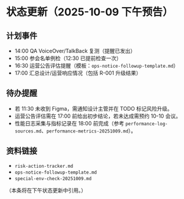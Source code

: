 # 状态更新（2025-10-09 下午预告）

## 计划事件
- 14:00 QA VoiceOver/TalkBack 复测（提醒已发出）
- 15:00 参会名单例检（12:30 已提前检查一次）
- 16:30 运营公告评估提醒（模板：`ops-notice-followup-template.md`）
- 17:00 汇总设计/运营响应情况（包括 R-001 升级结果）

## 待办提醒
- 若 11:30 未收到 Figma，需通知设计主管并在 TODO 标记风险升级。
- 运营公告评估需在 17:00 前给出初步结论，若未达成需预约 10-10 会议。
- 性能日志采集与指标记录在 18:00 前完成（参考 `performance-log-sources.md`、`performance-metrics-20251009.md`）。

## 资料链接
- `risk-action-tracker.md`
- `ops-notice-followup-template.md`
- `special-env-check-20251009.md`

（本条将在下午状态更新中引用。）
